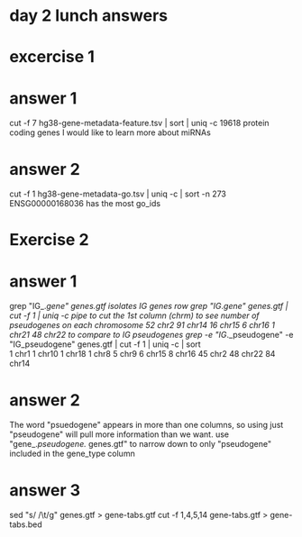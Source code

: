 # day 2 lunch answers
# excercise 1
# answer 1
cut -f 7  hg38-gene-metadata-feature.tsv | sort | uniq -c
19618 protein coding genes
I would like to learn more about miRNAs

# answer 2
cut -f 1 hg38-gene-metadata-go.tsv | uniq -c | sort -n
273 ENSG00000168036 has the most go_ids

# Exercise 2 
# answer 1
grep "IG_._gene" genes.gtf isolates IG genes row
grep "IG_._gene" genes.gtf | cut -f 1 | uniq -c   pipe to cut the 1st column (chrm) to see number of pseudogenes on each chromosome
52 chr2
  91 chr14
  16 chr15
   6 chr16
   1 chr21
  48 chr22
to compare to IG pseudogenes
grep -e "IG_._pseudogene" -e "IG_pseudogene" genes.gtf | cut -f 1 | uniq -c | sort      
   1 chr1
   1 chr10
   1 chr18
   1 chr8
   5 chr9
   6 chr15
   8 chr16
  45 chr2
  48 chr22
  84 chr14

# answer 2
The word "psuedogene" appears in more than one columns, so using just "pseudogene" will pull more information than we want. 
use "gene_.*pseudogene.* genes.gtf" to narrow down to only "pseudogene" included in the gene_type column

# answer 3
sed "s/ /\t/g" genes.gtf > gene-tabs.gtf
cut -f 1,4,5,14 gene-tabs.gtf > gene-tabs.bed


